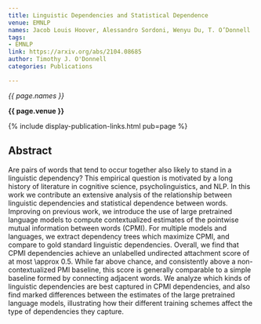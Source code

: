 ```yaml
---
title: Linguistic Dependencies and Statistical Dependence
venue: EMNLP
names: Jacob Louis Hoover, Alessandro Sordoni, Wenyu Du, T. O’Donnell
tags:
- EMNLP
link: https://arxiv.org/abs/2104.08685
author: Timothy J. O'Donnell
categories: Publications

---
```


*{{ page.names }}*

**{{ page.venue }}**

{% include display-publication-links.html pub=page %}

## Abstract

Are pairs of words that tend to occur together also likely to stand in a linguistic dependency? This empirical question is motivated by a long history of literature in cognitive science, psycholinguistics, and NLP. In this work we contribute an extensive analysis of the relationship between linguistic dependencies and statistical dependence between words. Improving on previous work, we introduce the use of large pretrained language models to compute contextualized estimates of the pointwise mutual information between words (CPMI). For multiple models and languages, we extract dependency trees which maximize CPMI, and compare to gold standard linguistic dependencies. Overall, we find that CPMI dependencies achieve an unlabelled undirected attachment score of at most \approx 0.5. While far above chance, and consistently above a non-contextualized PMI baseline, this score is generally comparable to a simple baseline formed by connecting adjacent words. We analyze which kinds of linguistic dependencies are best captured in CPMI dependencies, and also find marked differences between the estimates of the large pretrained language models, illustrating how their different training schemes affect the type of dependencies they capture.
